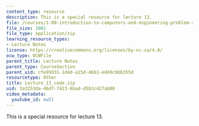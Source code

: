 ```yaml
---
content_type: resource
description: This is a special resource for lecture 13.
file: /courses/1-00-introduction-to-computers-and-engineering-problem-solving-spring-2012/3a3253da46d774236badd5b3c427ab08_Lecture_13_code.zip
file_size: 1001
file_type: application/zip
learning_resource_types:
- Lecture Notes
license: https://creativecommons.org/licenses/by-nc-sa/4.0/
ocw_type: OCWFile
parent_title: Lecture Notes
parent_type: CourseSection
parent_uid: cfe95031-1d4d-a15d-46b1-ed49c9bb355d
resourcetype: Other
title: Lecture_13_code.zip
uid: 3a3253da-46d7-7423-6bad-d5b3c427ab08
video_metadata:
  youtube_id: null
---
```

This is a special resource for lecture 13.